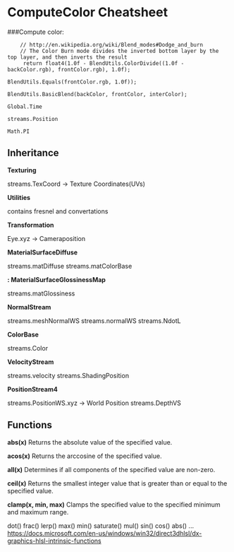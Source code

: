 # ComputeColor Cheatsheet


###Compute color:

        // http://en.wikipedia.org/wiki/Blend_modes#Dodge_and_burn
        // The Color Burn mode divides the inverted bottom layer by the top layer, and then inverts the result
         return float4(1.0f - BlendUtils.ColorDivide((1.0f - backColor.rgb), frontColor.rgb), 1.0f);

	BlendUtils.Equals(frontColor.rgb, 1.0f));

	BlendUtils.BasicBlend(backColor, frontColor, interColor);
	
	Global.Time

	streams.Position
	
	Math.PI
	
	

## Inheritance

**Texturing**

streams.TexCoord  -> Texture Coordinates(UVs)


**Utilities**

contains fresnel and convertations


**Transformation**

Eye.xyz  -> Cameraposition


**MaterialSurfaceDiffuse**

streams.matDiffuse
streams.matColorBase


**<bool TInvert> : MaterialSurfaceGlossinessMap<TInvert>**

streams.matGlossiness


**NormalStream**

streams.meshNormalWS
streams.normalWS
streams.NdotL


**ColorBase**

streams.Color


**VelocityStream**

streams.velocity
streams.ShadingPosition


**PositionStream4**

streams.PositionWS.xyz  -> World Position
streams.DepthVS


## Functions

**abs(x)**
Returns the absolute value of the specified value.

**acos(x)**
Returns the arccosine of the specified value.

**all(x)**
Determines if all components of the specified value are non-zero.

**ceil(x)**
Returns the smallest integer value that is greater than or equal to the specified value.

**clamp(x, min, max)**
Clamps the specified value to the specified minimum and maximum range.

dot()
frac()
lerp()
max()
min()
saturate()
mul()
sin()
cos()
abs()
...
https://docs.microsoft.com/en-us/windows/win32/direct3dhlsl/dx-graphics-hlsl-intrinsic-functions




